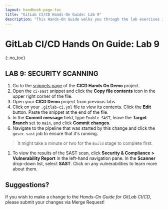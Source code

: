 ```yaml
---
layout: handbook-page-toc
title: "GitLab CI/CD Hands-On Guide: Lab 9"
description: "This Hands-On Guide walks you through the lab exercises in the GitLab CI/CD course."
---
```

# GitLab CI/CD Hands On Guide: Lab 9
{:.no_toc}

## LAB 9: SECURITY SCANNING

1. Go to the [snippets page](https://ilt.gitlabtraining.cloud/professional-services-classes/gitlab-ci-cd/gitlab-cicd-hands-on-demo/-/snippets) of the **CICD Hands On Demo** project.
1. Open the `ci-sast` snippet and click the **Copy file contents** icon in the upper right corner of the file.
1. Open your **CICD Demo** project from previous labs.
1. Click on your `.gitlab-ci.yml` file to view its contents. Click the **Edit** button. Paste the snippet at the end of the file.
1. In the **Commit message** field, type `Enable SAST`, leave the **Target Branch** set to `main`, and click **Commit changes**.
1. Navigate to the pipeline that was started by this change and click the `gosec-sast` job to ensure that it's running. 
> It might take a minute or two for the `Build` stage to complete first.
1. To view the results of the SAST scan, click **Security & Compliance > Vulnerability Report** in the left-hand navigation pane. In the **Scanner** drop-down list, select **SAST**. Click on any vulnerabilities to learn more about them.

## Suggestions?

If you wish to make a change to the *Hands-On Guide for GitLab CI/CD*, please submit your changes via Merge Request!
